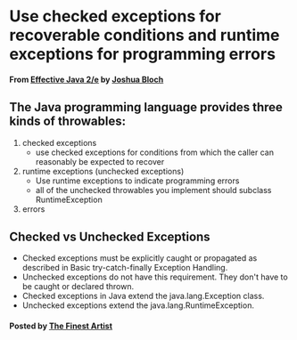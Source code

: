 # Use checked exceptions for recoverable conditions and runtime exceptions for programming errors#### From <u>[Effective Java 2/e](https://books.google.co.kr/books/about/Effective_Java.html?id=ka2VUBqHiWkC&hl=en)</u> by <u>[Joshua Bloch](https://en.wikipedia.org/wiki/Joshua_Bloch)</u>## The Java programming language provides three kinds of throwables:1. checked exceptions   * use checked exceptions for conditions from which the caller can reasonably be expected to recover2. runtime exceptions (unchecked exceptions)   * Use runtime exceptions to indicate programming errors   * all of the unchecked throwables you implement should subclass RuntimeException3. errors## Checked vs Unchecked Exceptions* Checked exceptions must be explicitly caught or propagated as described in Basic try-catch-finally Exception Handling.* Unchecked exceptions do not have this requirement. They don't have to be caught or declared thrown.* Checked exceptions in Java extend the java.lang.Exception class.* Unchecked exceptions extend the java.lang.RuntimeException.#### Posted by <u>[The Finest Artist](http://thefinestartist.com)</u>